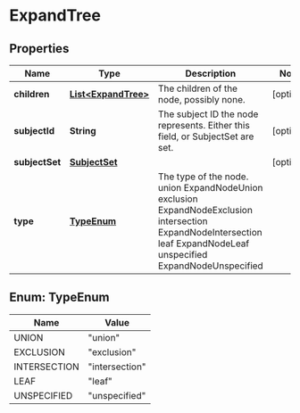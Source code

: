 

# ExpandTree


## Properties

Name | Type | Description | Notes
------------ | ------------- | ------------- | -------------
**children** | [**List&lt;ExpandTree&gt;**](ExpandTree.md) | The children of the node, possibly none. |  [optional]
**subjectId** | **String** | The subject ID the node represents. Either this field, or SubjectSet are set. |  [optional]
**subjectSet** | [**SubjectSet**](SubjectSet.md) |  |  [optional]
**type** | [**TypeEnum**](#TypeEnum) | The type of the node. union ExpandNodeUnion exclusion ExpandNodeExclusion intersection ExpandNodeIntersection leaf ExpandNodeLeaf unspecified ExpandNodeUnspecified | 



## Enum: TypeEnum

Name | Value
---- | -----
UNION | &quot;union&quot;
EXCLUSION | &quot;exclusion&quot;
INTERSECTION | &quot;intersection&quot;
LEAF | &quot;leaf&quot;
UNSPECIFIED | &quot;unspecified&quot;



